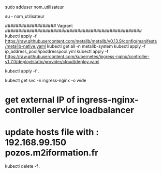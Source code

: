 
sudo adduser nom_utilisateur

<!-- sudo usermod -aG sudo nom_utilisateur -->

su - nom_utilisateur



################### Vagrant ###################################################
kubectl apply -f https://raw.githubusercontent.com/metallb/metallb/v0.13.9/config/manifests/metallb-native.yaml
kubectl get all -n metallb-system
kubectl apply -f ip_address_pool/ipaddresspool.yml
kubectl apply -f https://raw.githubusercontent.com/kubernetes/ingress-nginx/controller-v1.7.0/deploy/static/provider/cloud/deploy.yaml

kubectl apply -f .

kubectl get svc -n ingress-nginx -o wide
# get external IP of ingress-nginx-controller service loadbalancer 
# update hosts file with : 192.168.99.150 pozos.m2iformation.fr

kubectl delete -f .